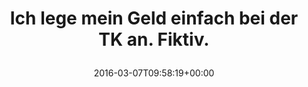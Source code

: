 ---
retweeted: false
source: <a href="http://getfalcon.pro" rel="nofollow">Falcon Pro Material</a>
entities:
  user_mentions: []
  urls: []
  symbols: []
  media:
  - expanded_url: https://twitter.com/bascht/status/706781013175832576/photo/1
    indices:
    - '50'
    - '73'
    url: https://t.co/kmCrZ3cqfC
    media_url: http://pbs.twimg.com/media/Cc79li6W0AA6h_e.jpg
    id_str: '706781013012303872'
    id: '706781013012303872'
    media_url_https: https://pbs.twimg.com/media/Cc79li6W0AA6h_e.jpg
    sizes:
      small:
        w: '680'
        h: '510'
        resize: fit
      medium:
        w: '900'
        h: '675'
        resize: fit
      large:
        w: '900'
        h: '675'
        resize: fit
      thumb:
        w: '150'
        h: '150'
        resize: crop
    type: photo
    display_url: pic.twitter.com/kmCrZ3cqfC
  hashtags: []
display_text_range:
- '0'
- '73'
favorite_count: '4'
id_str: '706781013175832576'
truncated: false
retweet_count: '1'
id: '706781013175832576'
possibly_sensitive: false
created_at: Mon Mar 07 09:58:19 +0000 2016
favorited: false
full_text: Ich lege mein Geld einfach bei der TK an. Fiktiv.
lang: de
extended_entities:
  media:
  - expanded_url: https://twitter.com/bascht/status/706781013175832576/photo/1
    indices:
    - '50'
    - '73'
    url: https://t.co/kmCrZ3cqfC
    media_url: http://pbs.twimg.com/media/Cc79li6W0AA6h_e.jpg
    id_str: '706781013012303872'
    id: '706781013012303872'
    media_url_https: https://pbs.twimg.com/media/Cc79li6W0AA6h_e.jpg
    sizes:
      small:
        w: '680'
        h: '510'
        resize: fit
      medium:
        w: '900'
        h: '675'
        resize: fit
      large:
        w: '900'
        h: '675'
        resize: fit
      thumb:
        w: '150'
        h: '150'
        resize: crop
    type: photo
    display_url: pic.twitter.com/kmCrZ3cqfC
tags:
- pesos/twitter
date: '2016-03-07T09:58:19+00:00'
src: https://twitter.com/bascht/status/706781013175832576
original_url: https://twitter.com/bascht/status/706781013175832576
type: twitter_tweet
media_url: https://img.bascht.com/twitter/pbs.twimg.com/media/Cc79li6W0AA6h_e.jpg
text: Ich lege mein Geld einfach bei der TK an. Fiktiv.
title: 'Ich lege mein Geld einfach bei der TK an. Fiktiv.

  '

---